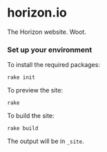 # horizon.io
The Horizon website. Woot.

### Set up your environment

To install the required packages:

```
rake init
```

To preview the site:

```
rake
```

To build the site:

```
rake build
```

The output will be in `_site`.
